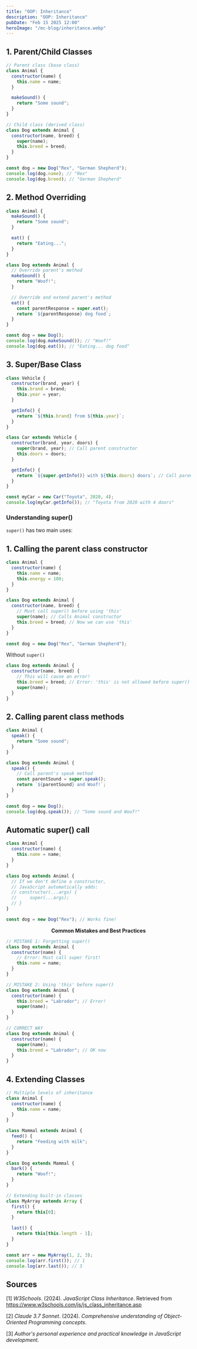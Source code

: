 ```yaml
---
title: "OOP: Inheritance"
description: "OOP: Inheritance"
pubDate: "Feb 15 2025 12:00"
heroImage: "/mc-blog/inheritance.webp"
---
```


## 1. Parent/Child Classes

```js
// Parent class (base class)
class Animal {
  constructor(name) {
    this.name = name;
  }

  makeSound() {
    return "Some sound";
  }
}

// Child class (derived class)
class Dog extends Animal {
  constructor(name, breed) {
    super(name);
    this.breed = breed;
  }
}

const dog = new Dog("Rex", "German Shepherd");
console.log(dog.name); // "Rex"
console.log(dog.breed); // "German Shepherd"
```

## 2. Method Overriding

```js
class Animal {
  makeSound() {
    return "Some sound";
  }

  eat() {
    return "Eating...";
  }
}

class Dog extends Animal {
  // Override parent's method
  makeSound() {
    return "Woof!";
  }

  // Override and extend parent's method
  eat() {
    const parentResponse = super.eat();
    return `${parentResponse} dog food`;
  }
}

const dog = new Dog();
console.log(dog.makeSound()); // "Woof!"
console.log(dog.eat()); // "Eating... dog food"
```

## 3. Super/Base Class

```js
class Vehicle {
  constructor(brand, year) {
    this.brand = brand;
    this.year = year;
  }

  getInfo() {
    return `${this.brand} from ${this.year}`;
  }
}

class Car extends Vehicle {
  constructor(brand, year, doors) {
    super(brand, year); // Call parent constructor
    this.doors = doors;
  }

  getInfo() {
    return `${super.getInfo()} with ${this.doors} doors`; // Call parent method
  }
}

const myCar = new Car("Toyota", 2020, 4);
console.log(myCar.getInfo()); // "Toyota from 2020 with 4 doors"
```

### Understanding super()

`super()` has two main uses:

## 1. Calling the parent class constructor

```js
class Animal {
  constructor(name) {
    this.name = name;
    this.energy = 100;
  }
}

class Dog extends Animal {
  constructor(name, breed) {
    // Must call super() before using 'this'
    super(name); // Calls Animal constructor
    this.breed = breed; // Now we can use 'this'
  }
}

const dog = new Dog("Rex", "German Shepherd");
```

Without `super()`

```js
class Dog extends Animal {
  constructor(name, breed) {
    // This will cause an error!
    this.breed = breed; // Error: 'this' is not allowed before super()
    super(name);
  }
}
```

## 2. Calling parent class methods

```js
class Animal {
  speak() {
    return "Some sound";
  }
}

class Dog extends Animal {
  speak() {
    // Call parent's speak method
    const parentSound = super.speak();
    return `${parentSound} and Woof!`;
  }
}

const dog = new Dog();
console.log(dog.speak()); // "Some sound and Woof!"
```

## Automatic super() call

```js
class Animal {
  constructor(name) {
    this.name = name;
  }
}

class Dog extends Animal {
  // If we don't define a constructor,
  // JavaScript automatically adds:
  // constructor(...args) {
  //     super(...args);
  // }
}

const dog = new Dog("Rex"); // Works fine!
```

<p style="text-align:center;"><b>Common Mistakes and Best Practices</b></p>

```js
// MISTAKE 1: Forgetting super()
class Dog extends Animal {
  constructor(name) {
    // Error: Must call super first!
    this.name = name;
  }
}

// MISTAKE 2: Using 'this' before super()
class Dog extends Animal {
  constructor(name) {
    this.breed = "Labrador"; // Error!
    super(name);
  }
}

// CORRECT WAY
class Dog extends Animal {
  constructor(name) {
    super(name);
    this.breed = "Labrador"; // OK now
  }
}
```

## 4. Extending Classes

```js
// Multiple levels of inheritance
class Animal {
  constructor(name) {
    this.name = name;
  }
}

class Mammal extends Animal {
  feed() {
    return "Feeding with milk";
  }
}

class Dog extends Mammal {
  bark() {
    return "Woof!";
  }
}

// Extending built-in classes
class MyArray extends Array {
  first() {
    return this[0];
  }

  last() {
    return this[this.length - 1];
  }
}

const arr = new MyArray(1, 2, 3);
console.log(arr.first()); // 1
console.log(arr.last()); // 3
```

## Sources

[1] _W3Schools_. (2024). _JavaScript Class Inheritance_. Retrieved from https://www.w3schools.com/js/js_class_inheritance.asp

[2] _Claude 3.7 Sonnet_. (2024). _Comprehensive understanding of Object-Oriented Programming concepts_.

[3] _Author's personal experience and practical knowledge in JavaScript development_.

